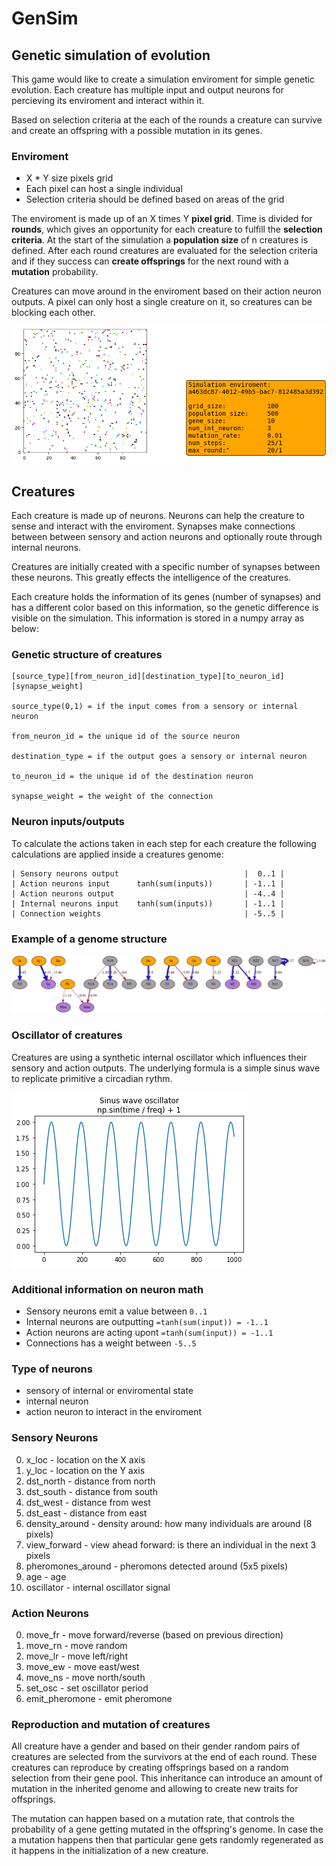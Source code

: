 # GenSim
## Genetic simulation of evolution

This game would like to create a simulation enviroment for simple genetic evolution. Each creature has multiple input and output neurons for percieving its enviroment and interact within it.

Based on selection criteria at the each of the rounds a creature can survive and create an offspring with a possible mutation in its genes.

### Enviroment
- X * Y size pixels grid
- Each pixel can host a single individual
- Selection criteria should be defined based on areas of the grid 

The enviroment is made up of an X times Y **pixel grid**. Time is divided for **rounds**, which gives an opportunity for each creature to fulfill the **selection criteria**. At the start of the simulation a **population size** of n creatures is defined. After each round creatures are evaluated for the selection criteria and if they success can **create offsprings** for the next round with a **mutation** probability. 

 Creatures can move around in the enviroment based on their action neuron outputs. A pixel can only host a single creature on it, so creatures can be blocking each other.

 ![enviroment](img/animation.gif)

## Creatures

Each creature is made up of neurons. Neurons can help the creature to sense and interact with the enviroment. Synapses make connections between between sensory and action neurons and optionally route through internal neurons.

Creatures are initially created with a specific number of synapses between these neurons. This greatly effects the intelligence of the creatures. 

Each creature holds the information of its genes (number of synapses) and has a different color based on this information, so the genetic difference is visible on the simulation. This information is stored in a numpy array as below:

### Genetic structure of creatures
```
[source_type][from_neuron_id][destination_type][to_neuron_id][synapse_weight]

source_type(0,1) = if the input comes from a sensory or internal neuron

from_neuron_id = the unique id of the source neuron

destination_type = if the output goes a sensory or internal neuron

to_neuron_id = the unique id of the destination neuron

synapse_weight = the weight of the connection
```

### Neuron inputs/outputs

To calculate the actions taken in each step for each creature the following calculations are applied inside a creatures genome:

```
| Sensory neurons output                            |  0..1 | 
| Action neurons input      tanh(sum(inputs))       | -1..1 | 
| Action neurons output                             | -4..4 | 
| Internal neurons input    tanh(sum(inputs))       | -1..1 | 
| Connection weights                                | -5..5 | 
```

### Example of a genome structure

![830aa9](img/830aa9.png)


### Oscillator of creatures

Creatures are using a synthetic internal oscillator which influences their sensory and action outputs. The underlying formula is a simple sinus wave to replicate primitive a circadian rythm.

![sinus-wave-oscillator](img/oscillator.png)

### Additional information on neuron math

- Sensory neurons emit a value between `0..1`
- Internal neurons are outputting `=tanh(sum(input)) = -1..1`
- Action neurons are acting upont `=tanh(sum(input)) = -1..1`
- Connections has a weight between `-5..5`

### Type of neurons
- sensory of internal or enviromental state
- internal neuron
- action neuron to interact in the enviroment

### Sensory Neurons
0. x_loc - location on the X axis
1. y_loc - location on the Y axis
2. dst_north - distance from north
3. dst_south - distance from south
4. dst_west - distance from west
5. dst_east - distance from east
6. density_around - density around: how many individuals are around (8 pixels)
7. view_forward - view ahead forward: is there an individual in the next 3 pixels
8. pheromones_around - pheromons detected around (5x5 pixels)
9. age - age
10. oscillator - internal oscillator signal

### Action Neurons
0. move_fr - move forward/reverse (based on previous direction)
1. move_rn - move random
2. move_lr - move left/right
3. move_ew - move east/west
4. move_ns - move north/south
5. set_osc - set oscillator period
6. emit_pheromone - emit pheromone

### Reproduction and mutation of creatures

All creature have a gender and based on their gender random pairs of creatures are selected from the survivors at the end of each round. These creatures can reproduce by creating offsprings based on a random selection from their gene pool. This inheritance can introduce an amount of mutation in the inherited genome and allowing to create new traits for offsprings. 

The mutation can happen based on a mutation rate, that controls the probability of a gene getting mutated in the offspring's genome. In case the a mutation happens then that particular gene gets randomly regenerated as it happens in the initialization of a new creature. 